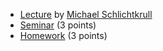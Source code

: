 * [Lecture](https://disk.yandex.ru/i/K2lTMnKJseMolw) by [Michael Schlichtkrull](http://michschli.github.io)
* [Seminar](https://disk.yandex.ru/i/rcb0LmwMmaphmg) (3 points)
* [Homework](https://github.com/yandexdataschool/nlp_course/blob/2021/week10_relation_extraction/seminar.ipynb) (3 points)

